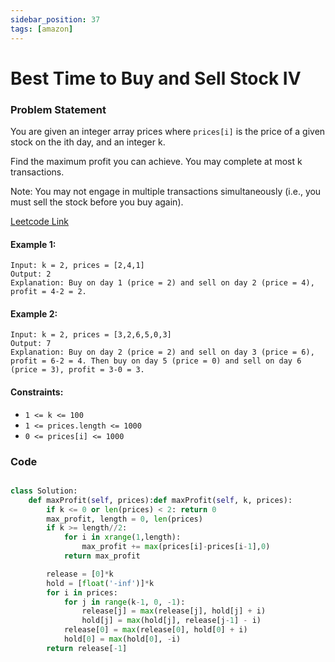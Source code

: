```yaml
---
sidebar_position: 37
tags: [amazon]
---
```


# Best Time to Buy and Sell Stock IV

### Problem Statement

You are given an integer array prices where `prices[i]` is the price of a given stock on the ith day, and an integer k.

Find the maximum profit you can achieve. You may complete at most k transactions.

Note: You may not engage in multiple transactions simultaneously (i.e., you must sell the stock before you buy again).

[Leetcode Link](https://leetcode.com/problems/best-time-to-buy-and-sell-stock-iv/)

#### Example 1:

```
Input: k = 2, prices = [2,4,1]
Output: 2
Explanation: Buy on day 1 (price = 2) and sell on day 2 (price = 4), profit = 4-2 = 2.
```

#### Example 2:

```
Input: k = 2, prices = [3,2,6,5,0,3]
Output: 7
Explanation: Buy on day 2 (price = 2) and sell on day 3 (price = 6), profit = 6-2 = 4. Then buy on day 5 (price = 0) and sell on day 6 (price = 3), profit = 3-0 = 3.
```

#### Constraints:

- `1 <= k <= 100`
- `1 <= prices.length <= 1000`
- `0 <= prices[i] <= 1000`

### Code

```python title="Python Code"

class Solution:
    def maxProfit(self, prices):def maxProfit(self, k, prices):
        if k <= 0 or len(prices) < 2: return 0
        max_profit, length = 0, len(prices)
        if k >= length//2:
            for i in xrange(1,length):
                max_profit += max(prices[i]-prices[i-1],0)
            return max_profit

        release = [0]*k
        hold = [float('-inf')]*k
        for i in prices:
            for j in range(k-1, 0, -1):
                release[j] = max(release[j], hold[j] + i)
                hold[j] = max(hold[j], release[j-1] - i)
            release[0] = max(release[0], hold[0] + i)
            hold[0] = max(hold[0], -i)
        return release[-1]

```
